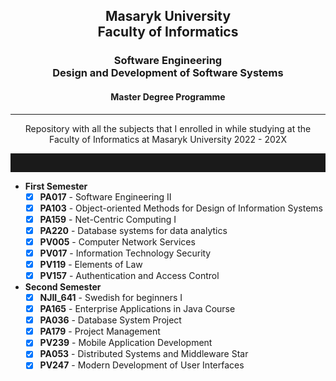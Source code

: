 <h2 align="center">Masaryk University<br>Faculty of Informatics</h2> 
<h3 align="center">Software Engineering<br>Design and Development of Software Systems<br></h3>
<h4 align="center">Master Degree Programme</h4>
<hr>
<p align="center">Repository with all the subjects that I enrolled in while studying at the Faculty of Informatics at Masaryk University 2022 - 202X</h4>
<hr style="height:30px">

- **First Semester**
  - [x] **PA017** - Software Engineering II
  - [x] **PA103** - Object-oriented Methods for Design of Information Systems
  - [x] **PA159** - Net-Centric Computing I
  - [x] **PA220** - Database systems for data analytics
  - [x] **PV005** - Computer Network Services
  - [x] **PV017** - Information Technology Security
  - [x] **PV119** - Elements of Law
  - [x] **PV157** - Authentication and Access Control
- **Second Semester**
  - [x] **NJII_641** - Swedish for beginners I
  - [x] **PA165** - Enterprise Applications in Java Course
  - [x] **PA036** - Database System Project
  - [x] **PA179** - Project Management
  - [x] **PV239** - Mobile Application Development
  - [x] **PA053** - Distributed Systems and Middleware Star
  - [x] **PV247** - Modern Development of User Interfaces
